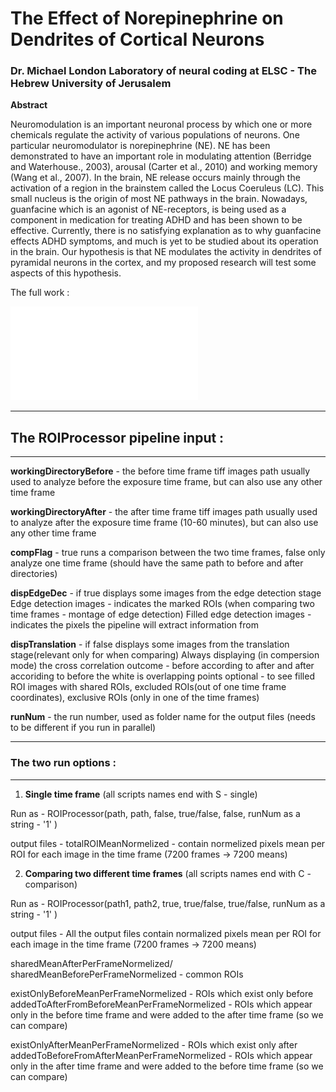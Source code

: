 # The Effect of Norepinephrine on Dendrites of Cortical Neurons

### Dr. Michael London Laboratory of neural coding at ELSC - The Hebrew University of Jerusalem

**Abstract**

Neuromodulation is an important neuronal process by which one or more chemicals regulate the activity of various populations of neurons. One particular neuromodulator is norepinephrine (NE). NE has been demonstrated to have an important role in modulating attention (Berridge and Waterhouse., 2003), arousal (Carter et al., 2010) and working memory (Wang et al., 2007). In the brain, NE release occurs mainly through the activation of a region in the brainstem called the Locus Coeruleus (LC). This small nucleus is the origin of most NE pathways in the brain. Nowadays, guanfacine which is an agonist of NE-receptors, is being used as a component in medication for treating ADHD and has been shown to be effective. Currently, there is no satisfying explanation as to why guanfacine effects ADHD symptoms, and much is yet to be studied about its operation in the brain. Our hypothesis is that NE modulates the activity in dendrites of pyramidal neurons in the cortex, and my proposed research will test some aspects of this hypothesis.

The full work :

![Final_project](Final_project.pdf)

---

## The ROIProcessor pipeline input :

---

**workingDirectoryBefore** - the before time frame tiff images path
usually used to analyze before the exposure time frame, but can also use any other time frame

**workingDirectoryAfter** -  the after time frame tiff images path
usually used to analyze after the exposure time frame (10-60 minutes), but can also use any other time frame

**compFlag** - true runs a comparison between the two time frames, false only analyze one time frame (should have the same path to before and after directories)

**dispEdgeDec** - if true displays some images from the edge detection stage
Edge detection images - indicates the marked ROIs (when comparing two time frames -  montage of edge detection) Filled edge detection images - indicates the pixels the pipeline will extract information from

**dispTranslation** - if false displays some images from the translation stage(relevant only for when comparing) Always displaying (in compersion mode) the cross correlation outcome - before according to after and after accoriding to before the white is overlapping points
optional - to see filled ROI images with shared ROIs, excluded ROIs(out of one time frame coordinates), exclusive ROIs (only in one of the time frames)

**runNum** - the run number, used as folder name for the output files (needs to be different if you run in parallel)

---

### The two run options :

---

1. **Single time frame** (all scripts names end with S - single)

Run as - ROIProcessor(path, path, false, true/false, false, runNum as a string - '1' )

output files -
totalROIMeanNormelized -  contain normelized pixels mean per ROI for each image in the time frame (7200 frames -> 7200 means)

2. **Comparing two different time frames** (all scripts names end with C - comparison)

Run as - ROIProcessor(path1, path2, true, true/false, true/false, runNum as a string - '1' )

output files -
All the output files contain normalized pixels mean per ROI for each image in the time frame (7200 frames -> 7200 means)

sharedMeanAfterPerFrameNormelized/ sharedMeanBeforePerFrameNormelized - common ROIs

existOnlyBeforeMeanPerFrameNormelized - ROIs which exist only before
addedToAfterFromBeforeMeanPerFrameNormelized - ROIs which appear only in the before time frame and were added to the after time frame (so we can compare)

existOnlyAfterMeanPerFrameNormelized - ROIs which exist only after
addedToBeforeFromAfterMeanPerFrameNormelized - ROIs which appear only in the after time frame and were added to the before time frame (so we can compare)